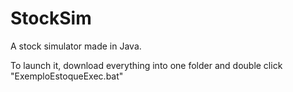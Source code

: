 # StockSim

A stock simulator made in Java.

To launch it, download everything into one folder and double click "ExemploEstoqueExec.bat"
